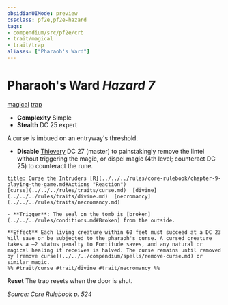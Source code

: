 ```yaml
---
obsidianUIMode: preview
cssclass: pf2e,pf2e-hazard
tags:
- compendium/src/pf2e/crb
- trait/magical
- trait/trap
aliases: ["Pharaoh's Ward"]
---
```

# Pharaoh's Ward *Hazard 7*  
[magical](../../../Rules/traits/magical.md)  [trap](../../../Rules/traits/trap.md)  

- **Complexity** Simple
- **Stealth** DC 25 expert  

A curse is imbued on an entryway's threshold.

- **Disable** [Thievery](../../skills.md#Thievery) DC 27 (master) to painstakingly remove the lintel without triggering the magic, or dispel magic (4th level; counteract DC 25) to counteract the rune.  
     
```ad-embed-ability
title: Curse the Intruders [R](../../../rules/core-rulebook/chapter-9-playing-the-game.md#Actions "Reaction")
[curse](../../../rules/traits/curse.md)  [divine](../../../rules/traits/divine.md)  [necromancy](../../../rules/traits/necromancy.md)  

- **Trigger**: The seal on the tomb is [broken](../../../rules/conditions.md#Broken) from the outside.

**Effect** Each living creature within 60 feet must succeed at a DC 23 Will save or be subjected to the pharaoh's curse. A cursed creature takes a –2 status penalty to Fortitude saves, and any natural or magical healing it receives is halved. The curse remains until removed by [remove curse](../../../compendium/spells/remove-curse.md) or similar magic.  
%% #trait/curse #trait/divine #trait/necromancy %%
```

**Reset** The trap resets when the door is shut.  

*Source: Core Rulebook p. 524*
